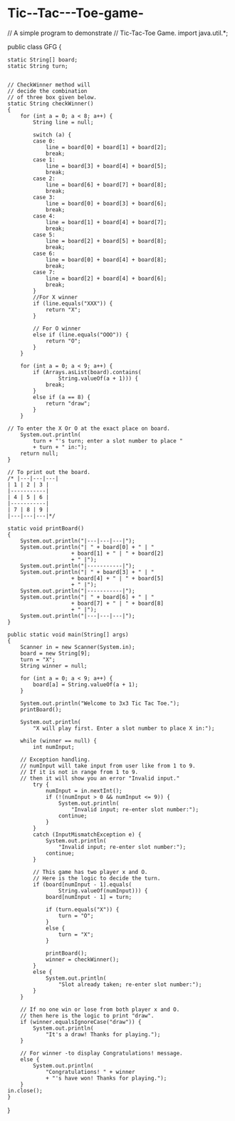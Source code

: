 # Tic--Tac---Toe-game-
// A simple program to demonstrate
// Tic-Tac-Toe Game.
import java.util.*;

public class GFG {

	static String[] board;
	static String turn;


	// CheckWinner method will
	// decide the combination
	// of three box given below.
	static String checkWinner()
	{
		for (int a = 0; a < 8; a++) {
			String line = null;

			switch (a) {
			case 0:
				line = board[0] + board[1] + board[2];
				break;
			case 1:
				line = board[3] + board[4] + board[5];
				break;
			case 2:
				line = board[6] + board[7] + board[8];
				break;
			case 3:
				line = board[0] + board[3] + board[6];
				break;
			case 4:
				line = board[1] + board[4] + board[7];
				break;
			case 5:
				line = board[2] + board[5] + board[8];
				break;
			case 6:
				line = board[0] + board[4] + board[8];
				break;
			case 7:
				line = board[2] + board[4] + board[6];
				break;
			}
			//For X winner
			if (line.equals("XXX")) {
				return "X";
			}
			
			// For O winner
			else if (line.equals("OOO")) {
				return "O";
			}
		}
		
		for (int a = 0; a < 9; a++) {
			if (Arrays.asList(board).contains(
					String.valueOf(a + 1))) {
				break;
			}
			else if (a == 8) {
				return "draw";
			}
		}

	// To enter the X Or O at the exact place on board.
		System.out.println(
			turn + "'s turn; enter a slot number to place "
			+ turn + " in:");
		return null;
	}
	
	// To print out the board.
	/* |---|---|---|
	| 1 | 2 | 3 |
	|-----------|
	| 4 | 5 | 6 |
	|-----------|
	| 7 | 8 | 9 |
	|---|---|---|*/

	static void printBoard()
	{
		System.out.println("|---|---|---|");
		System.out.println("| " + board[0] + " | "
						+ board[1] + " | " + board[2]
						+ " |");
		System.out.println("|-----------|");
		System.out.println("| " + board[3] + " | "
						+ board[4] + " | " + board[5]
						+ " |");
		System.out.println("|-----------|");
		System.out.println("| " + board[6] + " | "
						+ board[7] + " | " + board[8]
						+ " |");
		System.out.println("|---|---|---|");
	}

	public static void main(String[] args)
	{
		Scanner in = new Scanner(System.in);
		board = new String[9];
		turn = "X";
		String winner = null;

		for (int a = 0; a < 9; a++) {
			board[a] = String.valueOf(a + 1);
		}

		System.out.println("Welcome to 3x3 Tic Tac Toe.");
		printBoard();

		System.out.println(
			"X will play first. Enter a slot number to place X in:");

		while (winner == null) {
			int numInput;
		
		// Exception handling.
		// numInput will take input from user like from 1 to 9.
		// If it is not in range from 1 to 9.
		// then it will show you an error "Invalid input."
			try {
				numInput = in.nextInt();
				if (!(numInput > 0 && numInput <= 9)) {
					System.out.println(
						"Invalid input; re-enter slot number:");
					continue;
				}
			}
			catch (InputMismatchException e) {
				System.out.println(
					"Invalid input; re-enter slot number:");
				continue;
			}
			
			// This game has two player x and O.
			// Here is the logic to decide the turn.
			if (board[numInput - 1].equals(
					String.valueOf(numInput))) {
				board[numInput - 1] = turn;

				if (turn.equals("X")) {
					turn = "O";
				}
				else {
					turn = "X";
				}

				printBoard();
				winner = checkWinner();
			}
			else {
				System.out.println(
					"Slot already taken; re-enter slot number:");
			}
		}
	
		// If no one win or lose from both player x and O.
		// then here is the logic to print "draw".
		if (winner.equalsIgnoreCase("draw")) {
			System.out.println(
				"It's a draw! Thanks for playing.");
		}
	
		// For winner -to display Congratulations! message.
		else {
			System.out.println(
				"Congratulations! " + winner
				+ "'s have won! Thanks for playing.");
		}
	in.close();
	}
}
